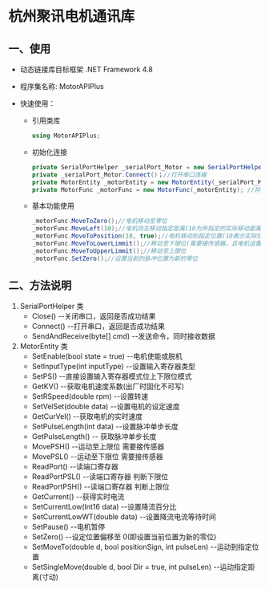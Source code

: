 # 杭州聚讯电机通讯库

## 一、使用

+ 动态链接库目标框架 .NET Framework 4.8

+ 程序集名称: MotorAPIPlus

+ 快速使用：

  + 引用类库

    ```C#
    using MotorAPIPlus;
    ```

  + 初始化连接

    ```C#
    private SerialPortHelper _serialPort_Motor = new SerialPortHelper("COM1");//串口默认配置，只需指定串口名
    private _serialPort_Motor.Connect()；//打开串口连接
    private MotorEntity _motorEntity = new MotorEntity(_serialPort_Motor); //创建电机命令实例
    private MotorFunc _motorFunc = new MotorFunc(_motorEntity); //将封装的一些底层命令改写成上位方法的实例
    ```

  + 基本功能使用

    ```C#
    _motorFunc.MoveToZero();//电机移动至零位
    _motorFunc.MoveLeft(10);//电机向左移动指定距离(10为所指定的实际移动距离如10mm，而不是电机脉冲距离)
    _motorFunc.MoveToPosition(10, true);//电机移动到指定位置(10表示实际位置如10mm位置处，true表示是零点向右，如果需要移动到-20mm处，则函数参数写为(20, flase))
    _motorFunc.MoveToLowerLimmit();//移动至下限位(需要接传感器，且电机设置为上下限位模式)
    _motorFunc.MoveToUpperLimmit();//移动至上限位
    _motorFunc.SetZero();//设置当前的脉冲位置为新的零位
    ```

## 二、方法说明

1. SerialPortHelper 类
   + Close()    --关闭串口，返回是否成功结果
   + Connect()    --打开串口，返回是否成功结果
   + SendAndReceive(byte[] cmd)   --发送命令，同时接收数据
2. MotorEntity 类
   + SetEnable(bool state = true)  --电机使能或脱机
   + SetInputType(int inputType)  --设置输入寄存器类型
   + SetPS() --直接设置输入寄存器模式位上下限位模式
   + GetKV() --获取电机速度系数(出厂时固化不可写)
   + SetRSpeed(double rpm) --设置转速
   + SetVelSet(double data) --设置电机的设定速度
   + GetCurVel() --获取电机的实时速度
   + SetPulseLength(int data) --设置脉冲单步长度
   + GetPulseLength() -- 获取脉冲单步长度
   + MovePSH() --运动至上限位 需要接传感器
   + MovePSL() --运动至下限位 需要接传感器
   + ReadPort() --读端口寄存器
   + ReadPortPSL() --读端口寄存器 判断下限位
   + ReadPortPSH() --读端口寄存器 判断上限位
   + GetCurrent() --获得实时电流
   + SetCurrentLow(Int16 data) --设置降流百分比
   + SetCurrentLowWT(double data) --设置降流电流等待时间
   + SetPause() --电机暂停
   + SetZero() --设定位置偏移至 0(即设置当前位置为新的零位)
   + SetMoveTo(double d, bool positionSign, int pulseLen) --运动到指定位置
   + SetSingleMove(double d, bool Dir = true, int pulseLen) --运动指定距离(寸动)

